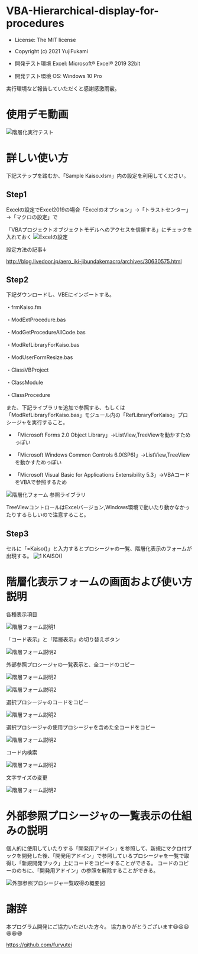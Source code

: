 # VBA-Hierarchical-display-for-procedures
- License: The MIT license

- Copyright (c) 2021 YujiFukami

- 開発テスト環境 Excel: Microsoft® Excel® 2019 32bit 

- 開発テスト環境 OS: Windows 10 Pro

実行環境など報告していただくと感謝感激雨霰。


# 使用デモ動画
![階層化実行テスト](https://github.com/YujiFukami/VBA-Hierarchical-display-for-procedures/blob/main/%E8%AA%AC%E6%98%8E%E7%94%A8/%E9%9A%8E%E5%B1%A4%E3%83%95%E3%82%A9%E3%83%BC%E3%83%A0%20%E3%83%87%E3%83%A2.gif?raw=true)

# 詳しい使い方

下記ステップを踏むか、「Sample Kaiso.xlsm」内の設定を利用してください。

## Step1
Excelの設定でExcel2019の場合「Excelのオプション」→「トラストセンター」→「マクロの設定」で

「VBAプロジェクトオブジェクトモデルへのアクセスを信頼する」にチェックを入れておく
![Excelの設定](https://user-images.githubusercontent.com/73621859/126287884-57db4a75-3f34-4b35-b23d-f705067a1869.jpg)

設定方法の記事↓

http://blog.livedoor.jp/aero_iki-jibundakemacro/archives/30630575.html

## Step2
下記ダウンロードし、VBEにインポートする。

・frmKaiso.fm

・ModExtProcedure.bas

・ModGetProcedureAllCode.bas

・ModRefLibraryForKaiso.bas

・ModUserFormResize.bas

・ClassVBProject

・ClassModule

・ClassProcedure


また、下記ライブラリを追加で参照する、もしくは「ModRefLibraryForKaiso.bas」モジュール内の「RefLibraryForKaiso」プロシージャを実行すること。

- 「Microsoft Forms 2.0 Object Library」→ListView,TreeViewを動かすためっぽい

- 「Microsoft Windows Common Controls 6.0(SP6)」→ListView,TreeViewを動かすためっぽい

- 「Microsoft Visual Basic for Applications Extensibility 5.3」→VBAコードをVBAで参照するため

![階層化フォーム 参照ライブラリ](https://user-images.githubusercontent.com/73621859/128787617-59d52e7e-0439-4f6c-9877-4bfe11e8d745.jpg)

TreeViewコントロールはExcelバージョン,Windows環境で動いたり動かなかったりするらしいので注意すること。


## Step3
セルに「=Kaiso()」と入力するとプロシージャの一覧、階層化表示のフォームが出現する。
![1 KAISO()](https://user-images.githubusercontent.com/73621859/126260383-018720ef-904d-48ed-a82c-41041c497c89.jpg)

# 階層化表示フォームの画面および使い方説明


各種表示項目

![階層フォーム説明1](説明用/階層化01.jpg)


「コード表示」と「階層表示」の切り替えボタン

![階層フォーム説明2](説明用/階層化02.jpg)


外部参照プロシージャの一覧表示と、全コードのコピー

![階層フォーム説明2](説明用/階層化03.jpg)

![階層フォーム説明2](説明用/階層化04.jpg)


選択プロシージャのコードをコピー

![階層フォーム説明2](説明用/階層化05.jpg)


選択プロシージャの使用プロシージャを含めた全コードをコピー

![階層フォーム説明2](説明用/階層化06.jpg)


コード内検索

![階層フォーム説明2](説明用/階層化07.jpg)


文字サイズの変更

![階層フォーム説明2](説明用/階層化08.jpg)


# 外部参照プロシージャの一覧表示の仕組みの説明

個人的に使用していたりする「開発用アドイン」を参照して、新規にマクロ付ブックを開発した後、「開発用アドイン」で参照しているプロシージャを一覧で取得し「新規開発ブック」上にコードをコピーすることができる。
コードのコピーののちに、「開発用アドイン」の参照を解除することができる。

![外部参照プロシージャ一覧取得の概要図](https://user-images.githubusercontent.com/73621859/131796576-9489b7d6-f7d0-4af8-8345-eb380cd35731.jpg)


# 謝辞
本プログラム開発にご協力いただいた方々。
協力ありがとうございます😆😆😆😆😆😆

https://github.com/furyutei
